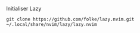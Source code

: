Initialiser Lazy

```
git clone https://github.com/folke/lazy.nvim.git ~/.local/share/nvim/lazy/lazy.nvim
```
